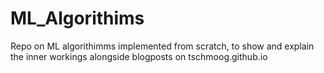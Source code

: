 # ML_Algorithims

Repo on ML algorithimms implemented from scratch, to show and explain the inner workings alongside blogposts on tschmoog.github.io
